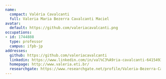 ```yaml
---
name:
  compact: Valéria Cavalcanti
  full: Valeria Maria Bezerra Cavalcanti Maciel
avatar:
  default: https://github.com/valeriacavalcanti.png
occupations:
- id: 1744888
  type: professor
  campus: ifpb-jp
addresses:
  github: https://github.com/valeriacavalcanti
  linkedin: https://www.linkedin.com/in/val%C3%A9ria-cavalcanti-64154935/
  homepage: http://www.valeria.eti.br/
  researchgate: https://www.researchgate.net/profile/Valeria-Bezerra-Cavalcanti-Maciel
---
```

